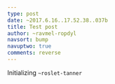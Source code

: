 ```yaml
---
type: post
date: ~2017.6.16..17.52.38..037b
title: Test post
author: ~ravmel-ropdyl
navsort: bump
navuptwo: true
comments: reverse
---
```


Initializing `~roslet-tanner`